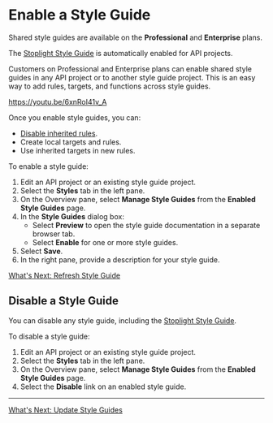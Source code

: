 # Enable a Style Guide

<!-- theme: info -->
Shared style guides are available on the **Professional** and **Enterprise** plans.

The [Stoplight Style Guide](https://apistylebook.stoplight.io/docs/stoplight-style-guide) is automatically enabled for API projects.

Customers on Professional and Enterprise plans can enable shared style guides in any API project or to another style guide project. This is an easy way to add rules, targets, and functions across style guides.

https://youtu.be/6xnRoI41v_A

Once you enable style guides, you can:

- [Disable inherited rules](j-disable-rules.md).
- Create local targets and rules.
- Use inherited targets in new rules.

To enable a style guide:

1. Edit an API project or an existing style guide project.
2. Select the **Styles** tab in the left pane.
3. On the Overview pane, select **Manage Style Guides** from the **Enabled Style Guides** page.
4. In the **Style Guides** dialog box:
    * Select **Preview** to open the style guide documentation in a separate browser tab.
    * Select **Enable** for one or more style guides.
5. Select **Save**.
6. In the right pane, provide a description for your style guide.

[What's Next: Refresh Style Guide](f.refresh-style-guide.md)

## Disable a Style Guide

You can disable any style guide, including the [Stoplight Style Guide](https://apistylebook.stoplight.io/docs/stoplight-style-guide).

To disable a style guide:

1. Edit an API project or an existing style guide project.
2. Select the **Styles** tab in the left pane.
3. On the Overview pane, select **Manage Style Guides** from the **Enabled Style Guides** page.
4. Select the **Disable** link on an enabled style guide.

---

[What's Next: Update Style Guides](f.refresh-style-guide.md)